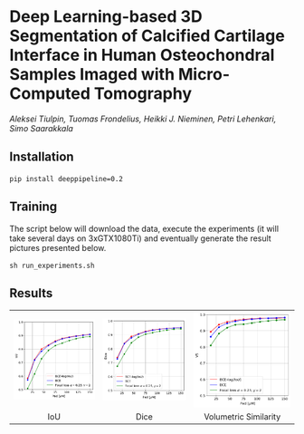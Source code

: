 # Deep Learning-based 3D Segmentation of Calcified Cartilage Interface in Human Osteochondral Samples Imaged with Micro-Computed Tomography

*Aleksei Tiulpin, Tuomas Frondelius, Heikki J. Nieminen, Petri Lehenkari, Simo Saarakkala*

## Installation
```
pip install deeppipeline=0.2
```

## Training
The script below will download the data, execute the experiments (it will take several days on 3xGTX1080Ti) 
and eventually generate the result pictures presented below. 

```
sh run_experiments.sh
```


## Results

<table style="width:100%">
  <tr>
    <td><img src="pics/IoU.png" width="300" /> </td>
    <td><img src="pics/Dice.png" width="300"/></td>
    <td><img src="pics/VS.png" width="300"/></td>  
  </tr>
  <tr>
    <td align="center">IoU</td>
    <td align="center">Dice</td>
    <td align="center">Volumetric Similarity</td>
  </tr>
</table>
